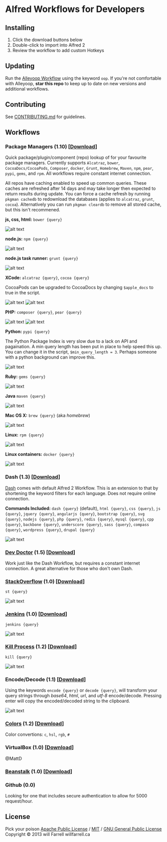 # Alfred Workflows for Developers

## Installing
1. Click the download buttons below
2. Double-click to import into Alfred 2
3. Review the workflow to add custom Hotkeys

## Updating
Run the [Alleyoop Workflow](http://www.alfredforum.com/topic/1582-alleyoop-update-alfred-workflows/) using the keyword `oop`. If you're not comfortable with Alleyoop, **star this repo** to keep up to date on new versions and additional workflows.

## Contributing
See [CONTRIBUTING.md](https://github.com/willfarrell/alfred-workflows/blob/master/CONTRIBUTING.md) for guidelines.

## Workflows
### Package Managers (1.10) [[Download](https://raw.github.com/willfarrell/alfred-workflows/master/Package%20Managers.alfredworkflow)]
Quick package/plugin/component (repo) lookup of for your favourite package managers. Currently supports `Alcatraz`, `bower`, `CocoaDocs/CocoaPods`, `Composer`, `docker`, `Grunt`, `Homebrew`, `Maven`, `npm`, `pear`, `pypi`, `gems`, and `rpm`. All workflows require constant internet connection.

All repos have caching enabled to speed up common queries. These caches are refreshed after 14 days and may take longer then expected to return results during update. You can force a cache refresh by running `pkgman cachedb` to redownload the databases (applies to `alcatraz`, `grunt`, `cocoa`). Alternatively you can run `pkgman cleardb` to remove all stored cache, but this isn't recommened.

**js, css, html:** `bower {query}`

![alt text][bower]

**node.js:** `npm {query}`

![alt text][npm]

**node.js task runner:** `grunt {query}`

![alt text][grunt]

**XCode:** `alcatraz {query}`, `cocoa {query}`

CocoaPods can be upgraded to CocoaDocs by changing `$apple_docs` to true in the script.

![alt text][alcatraz]
![alt text][cocoa]

**PHP:** `composer {query}`, `pear {query}`

![alt text][composer]
![alt text][pear]

**Python:** `pypi {query}`

The Python Package Index is very slow due to a lack on API and pagaination. A min query length has been put in place to help speed this up. You can change it in the script, `$min_query_length = 3`. Perhaps someone with a python background can improve this.

![alt text][pypi]

**Ruby:** `gems {query}`

![alt text][gems]

**Java** `maven {query}`

![alt text][maven]

**Mac OS X:** `brew {query}` (aka *homebrew*)

![alt text][brew]

**Linux:** `rpm {query}`

![alt text][rpm]

**Linux containers:** `docker {query}`

![alt text][docker]

### Dash (1.3) [[Download](https://raw.github.com/willfarrell/alfred-workflows/master/Dash.alfredworkflow)]
[Dash](http://kapeli.com/) comes with default Alfred 2 Workflow. This is an extension to that by shortening the keyword filters for each language. Does not require online connection.

**Commands Included:** `dash {query}` (default), `html {query}`, `css {query}`, `js {query}`, `jquery {query}`, `angularjs {query}`, `bootstrap {query}`, `svg {query}`, `nodejs {query}`, `php {query}`, `redis {query}`, `mysql {query}`, `cpp {query}`, `backbone {query}`, `underscore {query}`, `sass {query}`, `compass {query}`, `wordpress {query}`, `drupal {query}`

![alt text][dash]

### [Dev Doctor](http://wemakeawesomesh.it/alfred-dev-doctor/) (1.5) [[Download](https://github.com/sydlawrence/alfred-dev-doctor)]
Work just like the Dash Workflow, but requires a constant internet connection. A great alternative for those who don't own Dash.

### [StackOverflow](https://github.com/tzarskyz/Alfred-1) (1.0) [[Download](https://github.com/tzarskyz/Alfred-1/blob/master/stackoverflow.alfredworkflow?raw=true)]

`st {query}`

![alt text][st]

### [Jenkins](https://github.com/jeroenseegers/alfred-jenkins-workflow) (1.0) [[Download](https://github.com/jeroenseegers/alfred-jenkins-workflow/raw/master/Jenkins.alfredworkflow)]

`jenkins {query}`

![alt text][jenkins]

### [Kill Process](https://github.com/nathangreenstein/alfred-process-killer) (1.2)  [[Download](https://github.com/nathangreenstein/alfred-process-killer/raw/master/Kill%20Process.alfredworkflow)]

`kill {query}`

![alt text][kill]

### Encode/Decode (1.1) [[Download](https://raw.github.com/willfarrell/alfred-workflows/master/encode-decode.alfredworkflow)]
Using the keywords `encode {query}` or `decode {query}`, will transform your query strings through *base64*, *html*, *url*, and *utf-8* encode/decode. Pressing enter will copy the encoded/decoded string to the clipboard.

![alt text][encode]

### [Colors](https://github.com/TylerEich/Alfred-Extras) (1.2) [[Download](https://github.com/TylerEich/Alfred-Extras/blob/master/Workflows/Colors.alfredworkflow)]
Color convertions: `c`, `hsl`, `rgb`, `#`

### VirtualBox (1.0) [[Download](https://www.dropbox.com/s/51pyuuj051pydn2/VirtualBox.alfredworkflow)]
@MattD

### [Beanstalk](https://github.com/Leenug/Alfred-Beanstalk) (1.0) [[Download](https://github.com/Leenug/Alfred-Beanstalk/blob/master/Beanstalk.alfredworkflow?raw=true)]


### Github (0.0)
Looking for one that includes secure authentication to allow for 5000 request/hour.

## License
Pick your poison [Apache Public License](https://www.apache.org/licenses/) / [MIT](http://opensource.org/licenses/MIT) / [GNU General Public License](http://www.gnu.org/licenses/gpl.html) Copyright © 2013 will Farrell willfarrell.ca



[alcatraz]: ./Screenshots/alcatraz.png "Sample alcatraz result"
[bower]: ./Screenshots/bower.png "Sample bower result"
[brew]: ./Screenshots/brew.png "Sample brew result"
[cocoa]: ./Screenshots/cocoa.png "Sample cocoa result"
[composer]: ./Screenshots/composer.png "Sample composer result"
[docker]: ./Screenshots/docker.png "Sample docker result"
[gems]: ./Screenshots/gems.png "Sample gems result"
[grunt]: ./Screenshots/grunt.png "Sample grunt result"
[maven]: ./Screenshots/maven.png "Sample maven result"
[npm]: ./Screenshots/npm.png "Sample npm result"
[pear]: ./Screenshots/pear.png "Sample pear result"
[pypi]: ./Screenshots/pypi.png "Sample pypi result"
[rpm]: ./Screenshots/rpm.png "Sample rpm result"
[ruby]: ./Screenshots/ruby.png "Sample ruby result"

[dash]: ./Screenshots/dash.png  "Sample dash result"

[st]: ./Screenshots/st.png "Sample StackOverflow result"

[jenkins]: https://github.com/jeroenseegers/alfred-jenkins-workflow/raw/master/alfred-jenkins-workflow-screenshot.png "Sample jenkins result"

[kill]: https://github.com/nathangreenstein/alfred-process-killer/raw/master/screenshot1.png "Sample kill result"

[encode]: ./Screenshots/encode.png  "Sample encode result"
